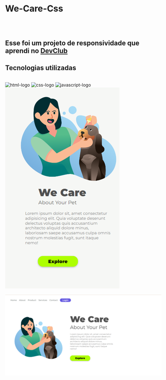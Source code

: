 <h1>We-Care-Css</h1>
<br>
<br>
<h2>Esse foi um projeto de responsividade que aprendi no <a href="https://rodolfomori.com.br/devclub">DevClub</a></h2>
<h2>Tecnologias utilizadas</h2>
<br>
<img src="https://img.shields.io/badge/HTML5-E34F26?style=for-the-badge&logoCOlor=white" alt="html-logo"/>
<img src="https://img.shields.io/badge/CSS3-1572B6?style=for-the-badge&logo=css3&logoCOlor=white" alt="css-logo"/>
<img src="https://img.shields.io/badge/JavaScript-F7DF1E?style=for-the-badge&logo=javascript&logoColor=black" alt="javascript-logo"/>
<br>
<img src="https://raw.githubusercontent.com/JJuniorsilva/We-Care-Css/8f596a922674e39eccc37bfd41ab7dd09a26e4c9/img/Captura%20de%20Tela%20(16).png"/>
<br>
<br>
<img src="https://raw.githubusercontent.com/JJuniorsilva/We-Care-Css/8f596a922674e39eccc37bfd41ab7dd09a26e4c9/img/we-care-css.png"/>
